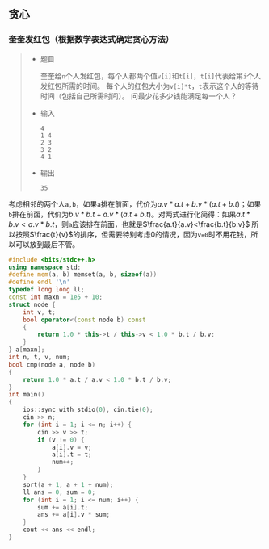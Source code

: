 ## 贪心

### 奎奎发红包（根据数学表达式确定贪心方法）

> - 题目
>
>   奎奎给`n`个人发红包，每个人都两个值`v[i]`和`t[i]`，`t[i]`代表给第`i`个人发红包所需的时间。
>   每个人的红包大小为`v[i]*t`，`t`表示这个人的等待时间（包括自己所需时间）。
>   问最少花多少钱能满足每一个人？
>
> - 输入
>
>   ```
>   4
>   1 4
>   2 3
>   3 2
>   4 1
>   ```
>
> - 输出
>
>   ```
>   35
>   ```

考虑相邻的两个人`a,b`，如果`a`排在前面，代价为$a.v*a.t+b.v*(a.t+b.t)$；如果`b`排在前面，代价为$b.v*b.t+a.v*(a.t+b.t)$。对两式进行化简得：如果$a.t*b.v<a.v*b.t$，则`a`应该排在前面，也就是$\frac{a.t}{a.v}<\frac{b.t}{b.v}$
所以按照$\frac{t}{v}$的排序，但需要特别考虑0的情况，因为`v=0`时不用花钱，所以可以放到最后不管。

```c++
#include <bits/stdc++.h>
using namespace std;
#define mem(a, b) memset(a, b, sizeof(a))
#define endl '\n'
typedef long long ll;
const int maxn = 1e5 + 10;
struct node {
    int v, t;
    bool operator<(const node b) const
    {
        return 1.0 * this->t / this->v < 1.0 * b.t / b.v;
    }
} a[maxn];
int n, t, v, num;
bool cmp(node a, node b)
{
    return 1.0 * a.t / a.v < 1.0 * b.t / b.v;
}
int main()
{
    ios::sync_with_stdio(0), cin.tie(0);
    cin >> n;
    for (int i = 1; i <= n; i++) {
        cin >> v >> t;
        if (v != 0) {
            a[i].v = v;
            a[i].t = t;
            num++;
        }
    }
    sort(a + 1, a + 1 + num);
    ll ans = 0, sum = 0;
    for (int i = 1; i <= num; i++) {
        sum += a[i].t;
        ans += a[i].v * sum;
    }
    cout << ans << endl;
}
```

